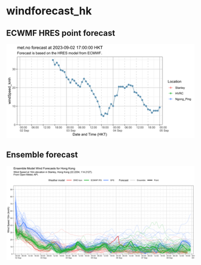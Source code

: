 # windforecast_hk

## ECWMF HRES point forecast
![met.no point estimate](https://raw.githubusercontent.com/DLamdata/windforecast_hk/main/plots/wind_3d_20230902T1700.png)

## Ensemble forecast
![Open-Meteo Ensemble forecasts](https://raw.githubusercontent.com/DLamdata/windforecast_hk/main/plots/ensemble/wind_10m_20230902T1700.png)

